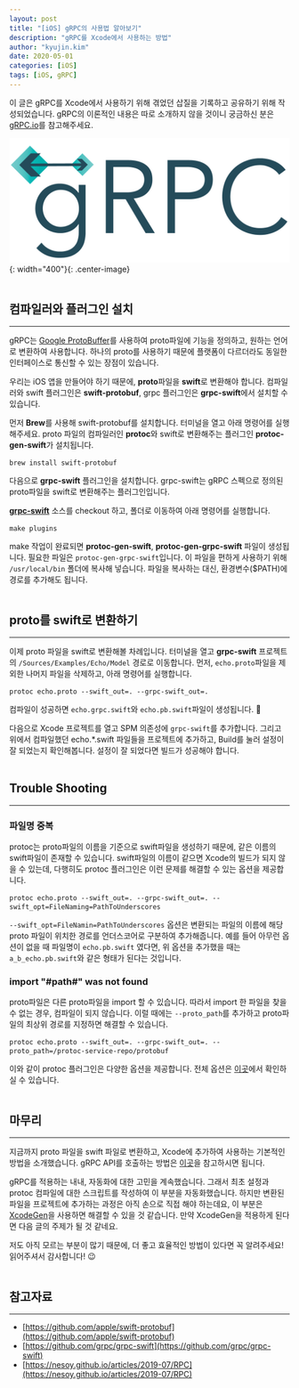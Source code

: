 ```yaml
---
layout: post
title: "[iOS] gRPC의 사용법 알아보기"
description: "gRPC를 Xcode에서 사용하는 방법"
author: "kyujin.kim"
date: 2020-05-01
categories: [iOS]
tags: [iOS, gRPC]
---
```


이 글은 gRPC를 Xcode에서 사용하기 위해 겪었던 삽질을 기록하고 공유하기 위해 작성되었습니다. gRPC의 이론적인 내용은 따로 소개하지 않을 것이니 궁금하신 분은 [gRPC.io](https://grpc.io)를 참고해주세요.

![grpc-logo](/Assets/images/grpc/grpc-icon-color.png){: width="400"}{: .center-image}  
<br/>

## 컴파일러와 플러그인 설치
---
gRPC는 [Google ProtoBuffer](https://developers.google.com/protocol-buffers/)를 사용하여 proto파일에 기능을 정의하고, 원하는 언어로 변환하여 사용합니다. 하나의 proto를 사용하기 때문에 플랫폼이 다르더라도 동일한 인터페이스로 통신할 수 있는 장점이 있습니다.

우리는 iOS 앱을 만들어야 하기 때문에, **proto**파일을 **swift**로 변환해야 합니다. 컴파일러와 swift 플러그인은 **swift-protobuf**, grpc 플러그인은 **grpc-swift**에서 설치할 수 있습니다.  

먼저 **Brew**를 사용해 swift-protobuf를 설치합니다. 터미널을 열고 아래 명령어를 실행해주세요. proto 파일의 컴파일러인 **protoc**와 swift로 변환해주는 플러그인 **protoc-gen-swift**가 설치됩니다. 
```
brew install swift-protobuf
``` 

다음으로 **grpc-swift** 플러그인을 설치합니다. grpc-swift는 gRPC 스펙으로 정의된 proto파일을 swift로 변환해주는 플러그인입니다.

[**grpc-swift**](https://github.com/grpc/grpc-swift) 소스를 checkout 하고, 폴더로 이동하여 아래 명령어를 실행합니다.
```
make plugins
```

make 작업이 완료되면 **protoc-gen-swift**, **protoc-gen-grpc-swift** 파일이 생성됩니다. 필요한 파일은 `protoc-gen-grpc-swift`입니다. 이 파일을 편하게 사용하기 위해 `/usr/local/bin` 폴더에 복사해 넣습니다. 파일을 복사하는 대신, 환경변수($PATH)에 경로를 추가해도 됩니다.  
<br/>

## proto를 swift로 변환하기
---
이제 proto 파일을 swift로 변환해볼 차례입니다. 터미널을 열고 **grpc-swift** 프로젝트의 `/Sources/Examples/Echo/Model` 경로로 이동합니다. 먼저, `echo.proto`파일을 제외한 나머지 파일을 삭제하고, 아래 명령어를 실행합니다.
```
protoc echo.proto --swift_out=. --grpc-swift_out=.
```

컴파일이 성공하면 `echo.grpc.swift`와 `echo.pb.swift`파일이 생성됩니다. 👏

다음으로 Xcode 프로젝트를 열고 SPM 의존성에 `grpc-swift`를 추가합니다. 그리고 위에서 컴파일했던 echo.*.swift 파일들을 프로젝트에 추가하고, Build를 눌러 설정이 잘 되었는지 확인해봅니다. 설정이 잘 되었다면 빌드가 성공해야 합니다.  
<br/>

## Trouble Shooting
---
### 파일명 중복
protoc는 proto파일의 이름을 기준으로 swift파일을 생성하기 때문에, 같은 이름의 swift파일이 존재할 수 있습니다. swift파일의 이름이 같으면 Xcode의 빌드가 되지 않을 수 있는데, 다행히도 protoc 플러그인은 이런 문제를 해결할 수 있는 옵션을 제공합니다.
```
protoc echo.proto --swift_out=. --grpc-swift_out=. --swift_opt=FileNaming=PathToUnderscores
```

`--swift_opt=FileNamin=PathToUnderscores` 옵션은 변환되는 파일의 이름에 해당 proto 파일이 위치한 경로를 언더스코어로 구분하여 추가해줍니다. 예를 들어 아무런 옵션이 없을 때 파일명이 `echo.pb.swift` 였다면, 위 옵션을 추가했을 때는 `a_b_echo.pb.swift`와 같은 형태가 된다는 것입니다.
<br/>

### import "#path#" was not found
proto파일은 다른 proto파일을 import 할 수 있습니다. 따라서 import 한 파일을 찾을 수 없는 경우, 컴파일이 되지 않습니다. 이럴 때에는 `--proto_path`를 추가하고 proto파일의 최상위 경로를 지정하면 해결할 수 있습니다.
```
protoc echo.proto --swift_out=. --grpc-swift_out=. --proto_path=/protoc-service-repo/protobuf
```

이와 같이 protoc 플러그인은 다양한 옵션을 제공합니다. 전체 옵션은 [이곳](https://github.com/grpc/grpc-swift/blob/master/docs/plugin.md)에서 확인하실 수 있습니다.  
<br/>

## 마무리
---
지금까지 proto 파일을 swift 파일로 변환하고, Xcode에 추가하여 사용하는 기본적인 방법을 소개했습니다. gRPC API를 호출하는 방법은 [이곳](https://github.com/grpc/grpc-swift/blob/master/docs/basic-tutorial.md)을 참고하시면 됩니다.

gRPC를 적용하는 내내, 자동화에 대한 고민을 계속했습니다. 그래서 최초 설정과 protoc 컴파일에 대한 스크립트를 작성하여 이 부분을 자동화했습니다. 하지만 변환된 파일을 프로젝트에 추가하는 과정은 아직 손으로 직접 해야 하는데요, 이 부분은 [XcodeGen](https://github.com/yonaskolb/XcodeGen)을 사용하면 해결할 수 있을 것 같습니다. 만약 XcodeGen을 적용하게 된다면 다음 글의 주제가 될 것 같네요.

저도 아직 모르는 부분이 많기 때문에, 더 좋고 효율적인 방법이 있다면 꼭 알려주세요!  
읽어주셔서 감사합니다! 😉  
<br/>

## 참고자료
---
- [https://github.com/apple/swift-protobuf](https://github.com/apple/swift-protobuf)
- [https://github.com/grpc/grpc-swift](https://github.com/grpc/grpc-swift)
- [https://nesoy.github.io/articles/2019-07/RPC](https://nesoy.github.io/articles/2019-07/RPC)